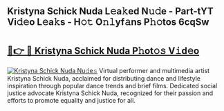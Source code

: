 ## Kristyna Schick Nuda L𝚎a𝚔ed N𝚞𝚍e - Part-tYT Vi𝚍𝚎o L𝚎a𝚔s - H𝚘𝚝 O𝚗𝚕yf𝚊ns P𝚑𝚘tos 6cqSw

# <h2><a href="http://kfac013.oniu.top/?m=Kristyna+Schick+Nuda">🔗👉 🔴 Kristyna Schick Nuda P𝚑ot𝚘𝚜 V𝚒d𝚎o</a></h2>

[![Kristyna Schick Nuda Nu𝚍e𝚜](https://i.imgur.com/0qMVB7G.gif)](http://kfac013.oniu.top/?m=Kristyna+Schick+Nuda)
Virtual performer and multimedia artist Kristyna Schick Nuda, acclaimed for distributing dance and lifestyle inspiration through popular dance trends and brief films. Dedicated social justice advocate Kristyna Schick Nuda, recognized for their passion and efforts to promote equality and justice for all.  
